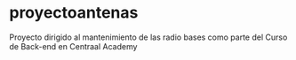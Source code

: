 # proyectoantenas
Proyecto dirigido al mantenimiento de las radio bases como parte del Curso de Back-end en Centraal Academy
